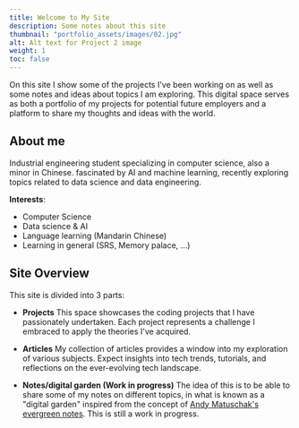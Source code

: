 ```yaml
---
title: Welcome to My Site
description: Some notes about this site
thumbnail: "portfolio_assets/images/02.jpg"
alt: Alt text for Project 2 image
weight: 1
toc: false
---
```

On this site I show some of the projects I've been working on as well as some notes and ideas about topics I am exploring. This digital space serves as both a portfolio of my projects for potential future employers and a platform to share my thoughts and ideas with the world. 

## About me 
Industrial engineering student specializing in computer science, also a minor in Chinese. fascinated by AI and machine learning, recently exploring topics related to data science and data engineering. 

**Interests**: 
- Computer Science 
- Data science & AI
- Language learning (Mandarin Chinese)
- Learning in general (SRS, Memory palace, ...)


## Site Overview
This site is divided into 3 parts: 

- **Projects**
This space showcases the coding projects that I have passionately undertaken. Each project represents a challenge I embraced to apply the theories I've acquired.

- **Articles**
My collection of articles provides a window into my exploration of various subjects. Expect insights into tech trends, tutorials, and reflections on the ever-evolving tech landscape.

- **Notes/digital garden (Work in progress)** 
The idea of this is to be able to share some of my notes on different topics, in what is known as a "digital garden" 
inspired from the concept of [Andy Matuschak's evergreen notes](https://andymatuschak.org/evergreen/).
This is still a work in progress. 

